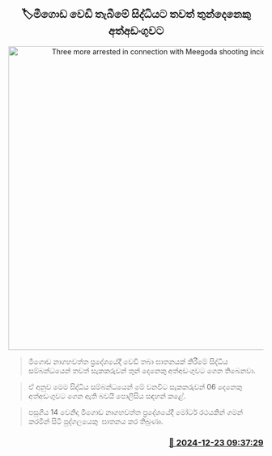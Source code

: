 <p align='center'><b><h2 align='center' title='Three more arrested in connection with Meegoda shooting incident'>🏷මීගොඩ වෙඩි තැබීමේ සිද්ධියට තවත් තුන්දෙනෙකු අත්අඩංගුවට</h2></b></p>
<p align='center'><img src='https://helakuru.sgp1.cdn.digitaloceanspaces.com/esana/images/lib/arrested2[1].jpg' width='600' alt='Three more arrested in connection with Meegoda shooting incident'></p>

> මීගොඩ නාගහවත්ත ප්‍රදේශයේදී වෙඩි තබා ඝාතනයක් කිරීමේ සිද්ධිය සම්බන්ධයෙන් තවත් සැකකරුවන් තුන් දෙනෙකු අත්අඩංගුවට ගෙන තිබෙනවා.

> ඒ අනුව මෙම සිද්ධිය සම්බන්ධයෙන් මේ වනවිට සැකකරුවන් 06 දෙනෙකු අත්අඩංගුවට ගෙන ඇති බවයි පොලිසිය සඳහන් කළේ.

> පසුගිය 14 වෙනිදා මීගොඩ නාගහවත්ත ප්‍රදේශයේදී මෝටර් රථයකින් ගමන් කරමින් සිටි පුද්ගලයෙකු  ඝාතනය කර තිබුණා.



<h3 align='right'><a href='https://www.helakuru.lk/esana/p/106066/'>📅 2024-12-23 09:37:29</a></h3>
